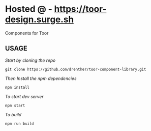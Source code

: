 # Hosted @ - https://toor-design.surge.sh

Components for Toor

## USAGE

_Start by cloning the repo_

```
git clone https://github.com/drenther/toor-component-library.git
```

_Then Install the npm dependencies_

```
npm install
```

_To start dev server_

```
npm start
```

_To build_

```
npm run build
```
